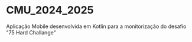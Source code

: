 # CMU_2024_2025
Aplicação Mobile desenvolvida em Kotlin para a monitorização do desafio "75 Hard Challange"
